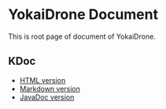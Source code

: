 # YokaiDrone Document
This is root page of document of YokaiDrone.

## KDoc
- [HTML version](./html/-yokai-drone/index.html)
- [Markdown version](./gfm/-yokai-drone/index.md)
- [JavaDoc version](./javadoc/-yokai-drone/index.html)